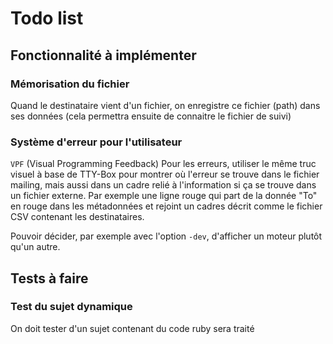 # Todo list

## Fonctionnalité à implémenter

### Mémorisation du fichier

Quand le destinataire vient d'un fichier, on enregistre ce fichier (path) dans ses données (cela permettra ensuite de connaitre le fichier de suivi)

### Système d'erreur pour l'utilisateur

`VPF` (Visual Programming Feedback) Pour les erreurs, utiliser le même truc visuel à base de TTY-Box pour montrer où l'erreur se trouve dans le fichier mailing, mais aussi dans un cadre relié à l'information si ça se trouve dans un fichier externe. Par exemple une ligne rouge qui part de la donnée "To" en rouge dans les métadonnées et rejoint un cadres décrit comme le fichier CSV contenant les destinataires.

Pouvoir décider, par exemple avec l'option `-dev`, d'afficher un moteur plutôt qu'un autre.

## Tests à faire

### Test du sujet dynamique
On doit tester d'un sujet contenant du code ruby sera traité
